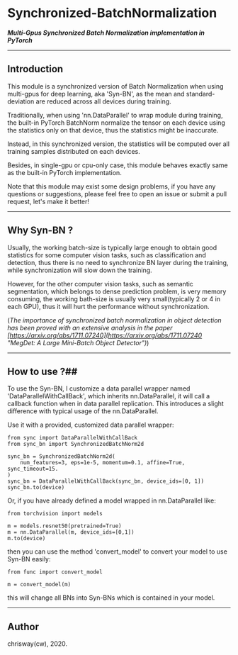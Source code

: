 # Synchronized-BatchNormalization #

***Multi-Gpus Synchronized Batch Normalization implementation in PyTorch***

----------

## Introduction ##

This module is a synchronized version of Batch Normalization when using multi-gpus for deep learning, aka 'Syn-BN', as the mean and standard-deviation are reduced across all devices during training.

Traditionally, when using 'nn.DataParallel' to wrap module during training, the built-in PyTorch BatchNorm normalize the tensor on each device using the statistics only on that device, thus the statistics might be inaccurate. 

Instead, in this synchronized version, the statistics will be computed over all training samples distributed on each devices.

Besides, in single-gpu or cpu-only case, this module behaves exactly same as the built-in PyTorch implementation.

Note that this module may exist some design problems, if you have any questions or suggestions, please feel free to open an issue or submit a pull request, let's make it better!

----------


## Why Syn-BN ? ##

Usually, the working batch-size is typically large enough to obtain good statistics for some computer vision tasks, such as classification and detection, thus there is no need to synchronize BN layer during the training, while synchronization will slow down the training.

However, for the other computer vision tasks, such as semantic segmentation, which belongs to dense prediction problem, is very memory consuming, the working bath-size is usually very small(typically 2 or 4 in each GPU), thus it will hurt the performance without synchronization.

(*The importance of synchronized batch normalization in object detection has been proved with an extensive analysis in the paper [https://arxiv.org/abs/1711.07240](https://arxiv.org/abs/1711.07240 "MegDet: A Large Mini-Batch Object Detector")*)

----------

## How to use ?##

To use the Syn-BN, I customize a data parallel wrapper named 'DataParallelWithCallBack', which inherits nn.DataParallel, it will call a callback function when in data parallel replication. This introduces a slight difference with typical usage of the nn.DataParallel.

Use it with a provided, customized data parallel wrapper:

    from sync import DataParallelWithCallBack
    from sync_bn import SynchronizedBatchNorm2d
    
    sync_bn = SynchronizedBatchNorm2d(
        num_features=3, eps=1e-5, momentum=0.1, affine=True, sync_timeout=15.    
    )
    sync_bn = DataParallelWithCallBack(sync_bn, device_ids=[0, 1])
    sync_bn.to(device)

Or, if you have already defined a model wrapped in nn.DataParallel like:

    from torchvision import models
    
    m = models.resnet50(pretrained=True)
    m = nn.DataParallel(m, device_ids=[0,1])
    m.to(device)

then you can use the method 'convert_model' to convert your model to use Syn-BN easily:
    
    from func import convert_model

    m = convert_model(m)

this will change all BNs into Syn-BNs which is contained in your model.

----------

## Author ##

chrisway(cw), 2020.
